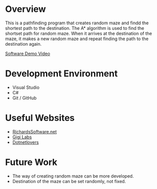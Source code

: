 # Overview

This is a pathfinding program that creates random maze and findd the shortest path to the destination. The A* algorithm is used to find the shortset path for random maze. When it arrives at the destination of the maze, it makes a new random maze and repeat finding the path to the destination again.  

[Software Demo Video](http://youtube.link.goes.here)

# Development Environment

- Visual Studio
- C#
- Git / GitHub


# Useful Websites

* [RichardsSoftware.net](http://richardssoftware.net/Home/Post/73)
* [Gigi Labs](https://gigi.nullneuron.net/gigilabs/a-pathfinding-example-in-c/)
* [Dotnetlovers](https://www.dotnetlovers.com/article/231/priority-queue)

# Future Work

* The way of creating random maze can be more developed.
* Destination of the maze can be set randomly, not fixed.